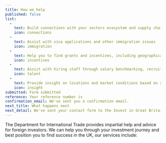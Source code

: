 ```yaml
---
title: How we help
published: false
list: 
  - 
    text: Build connections with your sectors ecosystem and supply chain
    icon: connections
  - 
    text: Assist with visa applications and other immigration issues
    icon: immigration 
  - 
    text: Help you to find grants and incentives, including geographical clusters
    icon: incentives
  - 
    text: Assist with hiring staff through salary benchmarking, recruitment, retention and training
    icon: talent
  - 
    text: Provide insight on locations and market conditions based on your needs
    icon: insight
submitted: Form submitted
reference: Your reference number is
confirmation_email: We've sent you a confirmation email.
next_title: What happens next
next_detail: We've sent your contact form to the Invest in Great Britain agents. They will be in touch soon.
---
```

The Department for International Trade provides impartial help and advice for foreign investors. We can help you through your investment journey and best position you to find success in the UK, our services include:
